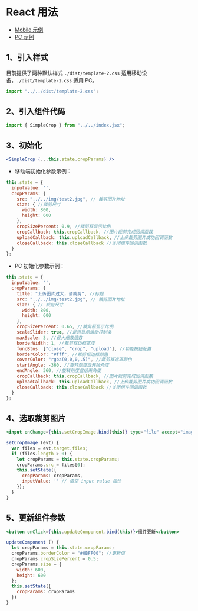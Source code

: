 # React 用法

- [Mobile 示例](https://newbieyoung.github.io/Simple-Crop/examples/react/test-2.html)
- [PC 示例](https://newbieyoung.github.io/Simple-Crop/examples/react/test-1.html)

## 1、引入样式

目前提供了两种默认样式 `./dist/template-2.css` 适用移动设备，`./dist/template-1.css` 适用 PC。

```jsx
import "../../dist/template-2.css";
```

## 2、引入组件代码

```jsx
import { SimpleCrop } from "../../index.jsx";
```

## 3、初始化

```jsx
<SimpleCrop {...this.state.cropParams} />
```

- 移动端初始化参数示例：

```jsx
this.state = {
  inputValue: '',
  cropParams: {
    src: "../../img/test2.jpg", // 裁剪图片地址
    size: { //裁剪尺寸
      width: 800,
      height: 600
    },
    cropSizePercent: 0.9, //裁剪框显示比例
    cropCallback: this.cropCallback, //图片裁剪完成回调函数
    uploadCallback: this.uploadCallback, //上传裁剪图片成功回调函数
    closeCallback: this.closeCallback //关闭组件回调函数
  }
};
```

- PC 初始化参数示例：

```jsx
this.state = {
  inputValue: '',
  cropParams: {
    title: "上传图片过大，请裁剪", //标题
    src: "../../img/test2.jpg", // 裁剪图片地址
    size: { // 裁剪尺寸
      width: 800,
      height: 600
    },
    cropSizePercent: 0.65, //裁剪框显示比例
    scaleSlider: true, //是否显示滑动控制条
    maxScale: 3, //最大缩放倍数
    borderWidth: 1, //裁剪框边框宽度
    funcBtns: ["close", "crop", "upload"], //功能按钮配置
    borderColor: "#fff", //裁剪框边框颜色
    coverColor: "rgba(0,0,0,.5)", //裁剪框遮罩颜色
    startAngle: -360, //旋转刻度盘开始角度
    endAngle: 360, //旋转刻度盘结束角度
    cropCallback: this.cropCallback, //图片裁剪完成回调函数
    uploadCallback: this.uploadCallback, //上传裁剪图片成功回调函数
    closeCallback: this.closeCallback //关闭组件回调函数
  }
};
```

## 4、选取裁剪图片

```jsx
<input onChange={this.setCropImage.bind(this)} type="file" accept="image/png,image/jpeg" value={this.state.inputValue}></input>
```

```jsx
setCropImage (evt) {
  var files = evt.target.files;
  if (files.length > 0) {
    let cropParams = this.state.cropParams;
    cropParams.src = files[0];
    this.setState({
      cropParams: cropParams,
      inputValue: '' // 清空 input value 属性
    });
  }
}
```

## 5、更新组件参数

```jsx
<button onClick={this.updateComponent.bind(this)}>组件更新</button>
```

```jsx
updateComponent () {
  let cropParams = this.state.cropParams;
  cropParams.borderColor = "#0BFF00"; //更新值
  cropParams.cropSizePercent = 0.5;
  cropParams.size = {
    width: 600,
    height: 600
  };
  this.setState({
    cropParams: cropParams
  })
}
```
